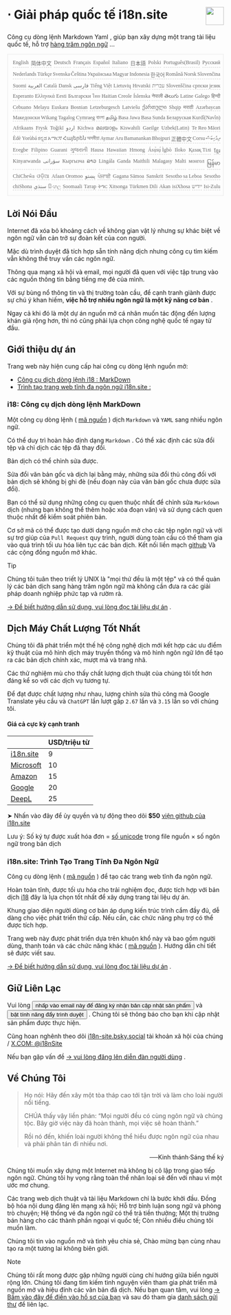 <h1 style="display:flex;justify-content:space-between">⋅ Giải pháp quốc tế i18n.site<img src="//p.3ti.site/logo.svg" style="user-select:none;margin-top:-1px;width:42px"></h1>

Công cụ dòng lệnh Markdown Yaml , giúp bạn xây dựng một trang tài liệu quốc tế, hỗ trợ [hàng trăm ngôn ngữ](/i18/LANG_CODE) ...

<pre class="langli" style="display:flex;flex-wrap:wrap;background:transparent;border:1px solid #eee;font-size:12px;box-shadow:0 0 3px inset #eee;padding:12px 5px 4px 12px;justify-content:space-between;"><style>pre.langli i{font-weight:300;font-family:s;margin-right:2px;margin-bottom:8px;font-style:normal;color:#666;border-bottom:1px dashed #ccc;}</style><i>English</i><i>简体中文</i><i>Deutsch</i><i>Français</i><i>Español</i><i>Italiano</i><i>日本語</i><i>Polski</i><i>Português(Brasil)</i><i>Русский</i><i>Nederlands</i><i>Türkçe</i><i>Svenska</i><i>Čeština</i><i>Українська</i><i>Magyar</i><i>Indonesia</i><i>한국어</i><i>Română</i><i>Norsk</i><i>Slovenčina</i><i>Suomi</i><i>العربية</i><i>Català</i><i>Dansk</i><i>فارسی</i><i>Tiếng Việt</i><i>Lietuvių</i><i>Hrvatski</i><i>עברית</i><i>Slovenščina</i><i>српски језик</i><i>Esperanto</i><i>Ελληνικά</i><i>Eesti</i><i>Български</i><i>ไทย</i><i>Haitian Creole</i><i>Íslenska</i><i>नेपाली</i><i>తెలుగు</i><i>Latine</i><i>Galego</i><i>हिन्दी</i><i>Cebuano</i><i>Melayu</i><i>Euskara</i><i>Bosnian</i><i>Letzeburgesch</i><i>Latviešu</i><i>ქართული</i><i>Shqip</i><i>मराठी</i><i>Azərbaycan</i><i>Македонски</i><i>Wikang Tagalog</i><i>Cymraeg</i><i>বাংলা</i><i>தமிழ்</i><i>Basa Jawa</i><i>Basa Sunda</i><i>Беларуская</i><i>Kurdî(Navîn)</i><i>Afrikaans</i><i>Frysk</i><i>Toğikī</i><i>اردو</i><i>Kichwa</i><i>മലയാളം</i><i>Kiswahili</i><i>Gaeilge</i><i>Uzbek(Latin)</i><i>Te Reo Māori</i><i>Èdè Yorùbá</i><i>ಕನ್ನಡ</i><i>አማርኛ</i><i>Հայերեն</i><i>অসমীয়া</i><i>Aymar Aru</i><i>Bamanankan</i><i>Bhojpuri</i><i>正體中文</i><i>Corsu</i><i>ދިވެހިބަސް</i><i>Eʋegbe</i><i>Filipino</i><i>Guarani</i><i>ગુજરાતી</i><i>Hausa</i><i>Hawaiian</i><i>Hmong</i><i>Ásụ̀sụ́ Ìgbò</i><i>Iloko</i><i>Қазақ Тілі</i><i>ខ្មែរ</i><i>Kinyarwanda</i><i>سۆرانی</i><i>Кыргызча</i><i>ລາວ</i><i>Lingála</i><i>Ganda</i><i>Maithili</i><i>Malagasy</i><i>Malti</i><i>монгол</i><i>မြန်မာ</i><i>ChiCheŵa</i><i>ଓଡ଼ିଆ</i><i>Afaan Oromoo</i><i>پښتو</i><i>ਪੰਜਾਬੀ</i><i>Gagana Sāmoa</i><i>Sanskrit</i><i>Sesotho sa Leboa</i><i>Sesotho</i><i>chiShona</i><i>سنڌي</i><i>සිංහල</i><i>Soomaali</i><i>Татар</i><i>ትግር</i><i>Xitsonga</i><i>Türkmen Dili</i><i>Akan</i><i>isiXhosa</i><i>ייִדיש</i><i>Isi-Zulu</i></pre>

## Lời Nói Đầu

Internet đã xóa bỏ khoảng cách về không gian vật lý nhưng sự khác biệt về ngôn ngữ vẫn cản trở sự đoàn kết của con người.

Mặc dù trình duyệt đã tích hợp sẵn tính năng dịch nhưng công cụ tìm kiếm vẫn không thể truy vấn các ngôn ngữ.

Thông qua mạng xã hội và email, mọi người đã quen với việc tập trung vào các nguồn thông tin bằng tiếng mẹ đẻ của mình.

Với sự bùng nổ thông tin và thị trường toàn cầu, để cạnh tranh giành được sự chú ý khan hiếm, **việc hỗ trợ nhiều ngôn ngữ là một kỹ năng cơ bản** .

Ngay cả khi đó là một dự án nguồn mở cá nhân muốn tác động đến lượng khán giả rộng hơn, thì nó cũng phải lựa chọn công nghệ quốc tế ngay từ đầu.

## <a rel=id href="#project" id="project"></a> Giới thiệu dự án

Trang web này hiện cung cấp hai công cụ dòng lệnh nguồn mở:

* [Công cụ dịch dòng lệnh i18 : MarkDown](/i18/feature)
* [Trình tạo trang web tĩnh đa ngôn ngữ i18n.site :](/i18n.site)

### <a rel=id href="#i18" id="i18"></a> i18: Công cụ dịch dòng lệnh MarkDown

Một công cụ dòng lệnh ( [mã nguồn](https://github.com/i18n-site/rust/tree/main/i18) ) dịch `Markdown` và `YAML` sang nhiều ngôn ngữ.

Có thể duy trì hoàn hảo định dạng `Markdown` . Có thể xác định các sửa đổi tệp và chỉ dịch các tệp đã thay đổi.

Bản dịch có thể chỉnh sửa được.

Sửa đổi văn bản gốc và dịch lại bằng máy, những sửa đổi thủ công đối với bản dịch sẽ không bị ghi đè (nếu đoạn này của văn bản gốc chưa được sửa đổi).

Bạn có thể sử dụng những công cụ quen thuộc nhất để chỉnh sửa `Markdown` dịch (nhưng bạn không thể thêm hoặc xóa đoạn văn) và sử dụng cách quen thuộc nhất để kiểm soát phiên bản.

Cơ sở mã có thể được tạo dưới dạng nguồn mở cho các tệp ngôn ngữ và với sự trợ giúp của `Pull Request` quy trình, người dùng toàn cầu có thể tham gia vào quá trình tối ưu hóa liên tục các bản dịch. Kết nối liền mạch [github](//github.com) Và các cộng đồng nguồn mở khác.

> [!TIP]
> Chúng tôi tuân theo triết lý UNIX là "mọi thứ đều là một tệp" và có thể quản lý các bản dịch sang hàng trăm ngôn ngữ mà không cần đưa ra các giải pháp doanh nghiệp phức tạp và rườm rà.

[→ Để biết hướng dẫn sử dụng, vui lòng đọc tài liệu dự án](/i18) .

## Dịch Máy Chất Lượng Tốt Nhất

Chúng tôi đã phát triển một thế hệ công nghệ dịch mới kết hợp các ưu điểm kỹ thuật của mô hình dịch máy truyền thống và mô hình ngôn ngữ lớn để tạo ra các bản dịch chính xác, mượt mà và trang nhã.

Các thử nghiệm mù cho thấy chất lượng dịch thuật của chúng tôi tốt hơn đáng kể so với các dịch vụ tương tự.

Để đạt được chất lượng như nhau, lượng chỉnh sửa thủ công mà Google Translate yêu cầu và `ChatGPT` lần lượt gấp `2.67` lần và `3.15` lần so với chúng tôi.

#### <a rel=id href="#price" id="price"></a> Giá cả cực kỳ cạnh tranh

|                                                                                   | USD/triệu từ |
| --------------------------------------------------------------------------------- | ------------- |
| [i18n.site](https://i18n.site)                                                    | 9             |
| [Microsoft](https://azure.microsoft.com/pricing/details/cognitive-services/translator) | 10            |
| [Amazon](https://aws.amazon.com/translate/pricing)                                | 15            |
| [Google](https://cloud.google.com/translate/pricing)                                | 20            |
| [DeepL](https://www.deepl.com/zh/pro#developer)                                  | 25            |

➤ Nhấn vào đây để ủy quyền và tự động theo dõi **$50** [viện github của i18n.site](https://github.com/login/oauth/authorize?client_id=Ov23liuGAmK0plc9FgB3&amp;scope=user:email,user:follow,public_repo)

Lưu ý: Số ký tự được xuất hóa đơn = [số unicode](https://en.wikipedia.org/wiki/Unicode) trong file nguồn × số ngôn ngữ trong bản dịch

### i18n.site: Trình Tạo Trang Tĩnh Đa Ngôn Ngữ

Công cụ dòng lệnh ( [mã nguồn](https://github.com/i18n-site/rust/tree/main/i18n-site) ) để tạo các trang web tĩnh đa ngôn ngữ.

Hoàn toàn tĩnh, được tối ưu hóa cho trải nghiệm đọc, được tích hợp với bản dịch [i18](#i18) đây là lựa chọn tốt nhất để xây dựng trang tài liệu dự án.

Khung giao diện người dùng cơ bản áp dụng kiến trúc trình cắm đầy đủ, dễ dàng cho việc phát triển thứ cấp. Nếu cần, các chức năng phụ trợ có thể được tích hợp.

Trang web này được phát triển dựa trên khuôn khổ này và bao gồm người dùng, thanh toán và các chức năng khác ( [mã nguồn](/i18n.site/c/src) ). Hướng dẫn chi tiết sẽ được viết sau.

[→ Để biết hướng dẫn sử dụng, vui lòng đọc tài liệu dự án](/i18n.site) .

## Giữ Liên Lạc

Vui lòng <button onclick="mailsub()">nhấp vào email này để đăng ký nhận bản cập nhật sản phẩm</button> và <button onclick="webpush()">bật tính năng đẩy trình duyệt</button> . Chúng tôi sẽ thông báo cho bạn khi cập nhật sản phẩm được thực hiện.

Cũng hoan nghênh theo dõi [i18n-site.bsky.social](https://bsky.app/profile/i18n-site.bsky.social) tài khoản xã hội của chúng / [X.COM: @i18nSite](https://x.com/i18nSite)

Nếu bạn gặp vấn đề [→ vui lòng đăng lên diễn đàn người dùng](https://groups.google.com/u/1/g/i18n) .

## Về Chúng Tôi

> Họ nói: Hãy đến xây một tòa tháp cao tới tận trời và làm cho loài người nổi tiếng.
>
> CHÚA thấy vậy liền phán: “Mọi người đều có cùng ngôn ngữ và chủng tộc. Bây giờ việc này đã hoàn thành, mọi việc sẽ hoàn thành.”
>
> Rồi nó đến, khiến loài người không thể hiểu được ngôn ngữ của nhau và phải phân tán đi nhiều nơi.

<p style="text-align:right">──Kinh thánh·Sáng thế ký</p>

Chúng tôi muốn xây dựng một Internet mà không bị cô lập trong giao tiếp ngôn ngữ.
Chúng tôi hy vọng rằng toàn thể nhân loại sẽ đến với nhau vì một ước mơ chung.

Các trang web dịch thuật và tài liệu Markdown chỉ là bước khởi đầu.
Đồng bộ hóa nội dung đăng lên mạng xã hội;
Hỗ trợ bình luận song ngữ và phòng trò chuyện;
Hệ thống vé đa ngôn ngữ có thể trả tiền thưởng;
Một thị trường bán hàng cho các thành phần ngoại vi quốc tế;
Còn nhiều điều chúng tôi muốn làm.

Chúng tôi tin vào nguồn mở và tình yêu chia sẻ,
Chào mừng bạn cùng nhau tạo ra một tương lai không biên giới.

> [!NOTE]
> Chúng tôi rất mong được gặp những người cùng chí hướng giữa biển người rộng lớn.
> Chúng tôi đang tìm kiếm tình nguyện viên tham gia phát triển mã nguồn mở và hiệu đính các văn bản đã dịch.
> Nếu bạn quan tâm, vui lòng [→ Bấm vào đây để điền vào hồ sơ của bạn](https://ggl.link/i18n) và sau đó tham gia [danh sách gửi thư](https://groups.google.com/u/2/g/i18n-site) để liên lạc.